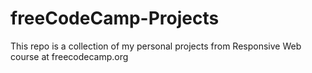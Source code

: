# freeCodeCamp-Projects

This repo is a collection of my personal projects from Responsive Web course at freecodecamp.org 
